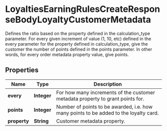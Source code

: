 

# LoyaltiesEarningRulesCreateResponseBodyLoyaltyCustomerMetadata

Defines the ratio based on the property defined in the calculation_type parameter. For every given increment of value (1, 10, etc) defined in the every parameter for the property defined in calculation_type, give the customer the number of points defined in the points parameter. In other words, for every order metadata property value, give points.

## Properties

| Name | Type | Description |
|------------ | ------------- | ------------- |
|**every** | **Integer** | For how many increments of the customer metadata property to grant points for. |
|**points** | **Integer** | Number of points to be awarded, i.e. how many points to be added to the loyalty card. |
|**property** | **String** | Customer metadata property. |



